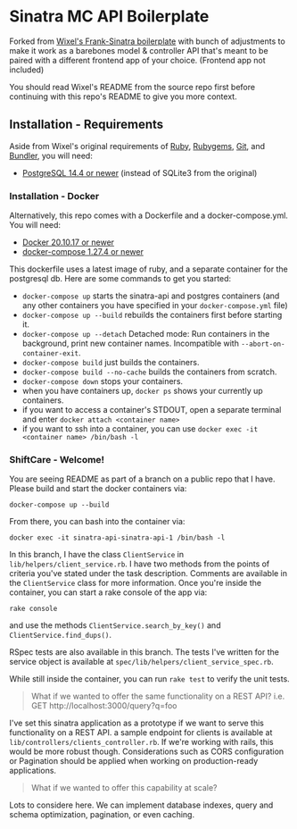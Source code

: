 # Sinatra MC API Boilerplate

Forked from [Wixel's Frank-Sinatra boilerplate](https://github.com/Wixel/Frank-Sinatra) with bunch of adjustments to make it work as a barebones model & controller API that's meant to be paired with a different frontend app of your choice. (Frontend app not included)

You should read Wixel's README from the source repo first before continuing with this repo's README to give you more context.

## Installation - Requirements

Aside from Wixel's original requirements of [Ruby](http://www.ruby-lang.org/), [Rubygems](http://rubygems.org/), [Git](http://git-scm.com/), and [Bundler](http://rubygems.org/gems/bundler), you will need:
  * [PostgreSQL 14.4 or newer](https://www.digitalocean.com/community/tutorials/how-to-install-postgresql-on-ubuntu-20-04-quickstart) (instead of SQLite3 from the original)




### Installation - Docker

Alternatively, this repo comes with a Dockerfile and a docker-compose.yml. You will need:
  * [Docker 20.10.17 or newer](https://www.digitalocean.com/community/tutorials/how-to-install-and-use-docker-on-ubuntu-20-04)
  * [docker-compose 1.27.4 or newer](https://www.digitalocean.com/community/tutorials/how-to-install-and-use-docker-compose-on-ubuntu-20-04)

This dockerfile uses a latest image of ruby, and a separate container for the postgresql db. Here are some commands to get you started:

  * `docker-compose up` starts the sinatra-api and postgres containers (and any other containers you have specified in your `docker-compose.yml` file)
  * `docker-compose up --build` rebuilds the containers first before starting it.
  * `docker-compose up --detach` Detached mode: Run containers in the background, print new container names. Incompatible with `--abort-on-container-exit`.
  * `docker-compose build` just builds the containers.
  * `docker-compose build --no-cache` builds the containers from scratch.
  * `docker-compose down` stops your containers.
  * when you have containers up, `docker ps` shows your currently up containers.
  * if you want to access a container's STDOUT, open a separate terminal and enter `docker attach <container name>`
  * if you want to ssh into a container, you can use `docker exec -it <container name> /bin/bash -l`


### ShiftCare - Welcome!

You are seeing README as part of a branch on a public repo that I have. Please build and start the docker containers via:
 
 `docker-compose up --build`

From there, you can bash into the container via:

`docker exec -it sinatra-api-sinatra-api-1 /bin/bash -l`

In this branch, I have the class `ClientService` in `lib/helpers/client_service.rb`. I have two methods from the points of criteria you've stated under the task description. Comments are available in the `ClientService` class for more information. Once you're inside the container, you can start a rake console of the app via:

`rake console`

and use the methods `ClientService.search_by_key()` and `ClientService.find_dups()`.

RSpec tests are also available in this branch. The tests I've written for the service object is available at `spec/lib/helpers/client_service_spec.rb`.

While still inside the container, you can run `rake test` to verify the unit tests.

> What if we wanted to offer the same functionality on a REST API? i.e. GET http://localhost:3000/query?q=foo

I've set this sinatra application as a prototype if we want to serve this functionality on a REST API. a sample endpoint for clients is available at `lib/controllers/clients_controller.rb`. If we're working with rails, this would be more robust though. Considerations such as CORS configuration or Pagination should be applied when working on production-ready applications.

> What if we wanted to offer this capability at scale?

Lots to considere here. We can implement database indexes, query and schema optimization, pagination, or even caching.
